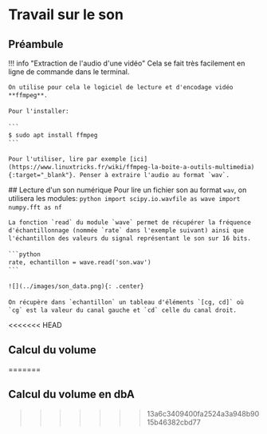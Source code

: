# Travail sur le son

## Préambule

!!! info "Extraction de l'audio d'une vidéo"
    Cela se fait très facilement en ligne de commande dans le terminal.

    On utilise pour cela le logiciel de lecture et d'encodage vidéo **ffmpeg**.

    Pour l'installer:

    ```
    $ sudo apt install ffmpeg
    ```

    Pour l'utiliser, lire par exemple [ici](https://www.linuxtricks.fr/wiki/ffmpeg-la-boite-a-outils-multimedia){:target="_blank"}. Penser à extraire l'audio au format `wav`.


## Lecture d'un son numérique
    Pour lire un fichier son au format `wav`, on utilisera les modules:
    ```python
    import scipy.io.wavfile as wave
    import numpy.fft as nf
    ```

    La fonction `read` du module `wave` permet de récupérer la fréquence d'échantillonnage (nommée `rate` dans l'exemple suivant) ainsi que l'échantillon des valeurs du signal représentant le son sur 16 bits.

    ```python
    rate, echantillon = wave.read('son.wav')
    ```

    ![](../images/son_data.png){: .center} 

    On récupère dans `echantillon` un tableau d'éléments `[cg, cd]` où `cg` est la valeur du canal gauche et `cd` celle du canal droit.

<<<<<<< HEAD
## Calcul du volume
=======
## Calcul du volume en dbA
>>>>>>> 13a6c3409400fa2524a3a948b9015b46382cbd77


